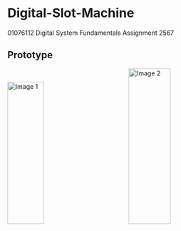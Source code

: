 # Digital-Slot-Machine
01076112 Digital System Fundamentals Assignment 2567

## Prototype


<img src="https://github.com/user-attachments/assets/4d6849cd-51b4-4166-b97a-3bb71fcca9da" width="40%" height="320" alt="Image 1"> &nbsp;&nbsp;&nbsp;&nbsp;&nbsp;&nbsp;&nbsp;&nbsp;&nbsp;&nbsp;&nbsp;&nbsp;&nbsp;&nbsp;&nbsp;&nbsp;
<img src="https://github.com/user-attachments/assets/973433a9-92da-4fad-9184-6df1891380e4" width="43%" height="350" alt="Image 2"> 

